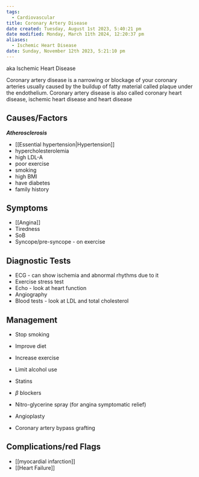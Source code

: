 ```yaml
---
tags:
  - Cardiovascular
title: Coronary Artery Disease
date created: Tuesday, August 1st 2023, 5:40:21 pm
date modified: Monday, March 11th 2024, 12:20:37 pm
aliases:
  - Ischemic Heart Disease
date: Sunday, November 12th 2023, 5:21:10 pm
---
```

aka Ischemic Heart Disease

Coronary artery disease is a narrowing or blockage of your coronary arteries usually caused by the buildup of fatty material called plaque under the endothelium. Coronary artery disease is also called coronary heart disease, ischemic heart disease and heart disease

## Causes/Factors

**_Atherosclerosis_**

- [[Essential hypertension|Hypertension]]
- hypercholesterolemia
- high LDL-A
- poor exercise
- smoking
- high BMI
- have diabetes
- family history

## Symptoms

- [[Angina]]
- Tiredness
- SoB
- Syncope/pre-syncope - on exercise

## Diagnostic Tests

- ECG - can show ischemia and abnormal rhythms due to it
- Exercise stress test
- Echo - look at heart function
- Angiography
- Blood tests - look at LDL and total cholesterol

## Management

- Stop smoking
- Improve diet
- Increase exercise
- Limit alcohol use
- Statins
- $\beta$ blockers
- Nitro-glycerine spray (for angina symptomatic relief)

- Angioplasty
- Coronary artery bypass grafting

## Complications/red Flags

- [[myocardial infarction]]
- [[Heart Failure]]
